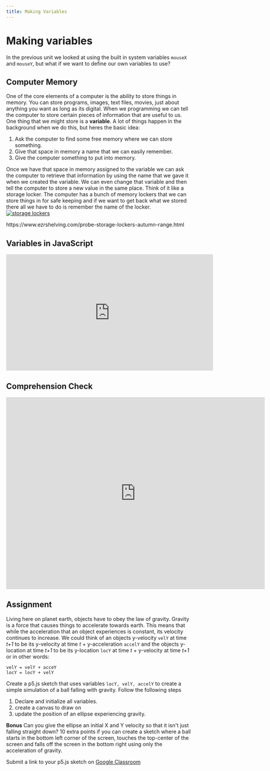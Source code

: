```yaml
---
title: Making Variables
---
```

# Making variables
In the previous unit we looked at using the built in system variables `mouseX` and `mouseY`, but what if we want to define our own variables to use?

## Computer Memory
One of the core elements of a computer is the ability to store things in memory. You can store programs, images, text files, movies, just about anything you want as long as its digital. When we programming we can tell the computer to store certain pieces of information that are useful to us. One thing that we might store is a **variable**. A lot of things happen in the background when we do this, but heres the basic idea:
1. Ask the computer to find some free memory where we can store something.
1. Give that space in memory a name that we can easily remember.
1. Give the computer something to put into memory.

Once we have that space in memory assigned to the variable we can ask the computer to retrieve that information by using the name that we gave it when we created the variable. We can even change that variable and then tell the computer to store a new value in the same place. Think of it like a storage locker. The computer has a bunch of memory lockers that we can store things in for safe keeping and if we want to get back what we stored there all we have to do is remember the name of the locker.
[![storage lockers](https://www.ezrshelving.com/user/products/large/lockers/autumn-door-colour-lockers2.jpg)](https://www.ezrshelving.com/probe-storage-lockers-autumn-range.html)
<p class="caption">https://www.ezrshelving.com/probe-storage-lockers-autumn-range.html</p>

## Variables in JavaScript
<iframe width="560" height="315" src="https://www.youtube.com/embed/Bn_B3T_Vbxs?rel=0" frameborder="0" allow="autoplay; encrypted-media" allowfullscreen></iframe>

## Comprehension Check
<iframe src="https://docs.google.com/forms/d/e/1FAIpQLSd5S-tBXSNeVS1GywAg0z8w6w8lZnOCo2_i7DkdNaIxihTR8w/viewform?embedded=true" width="700" height="520" frameborder="0" marginheight="0" marginwidth="0">Loading...</iframe>

## Assignment
Living here on planet earth, objects have to obey the law of gravity. Gravity is a force that causes things to accelerate towards earth. This means that while the acceleration that an object experiences is constant, its velocity continues to increase. We could think of an objects y-velocity `velY` at time _t+1_ to be its y-velocity at time _t_ + y-acceleration `accelY` and the objects y-location at time _t+1_ to be its y-location `locY` at time _t_ + y-velocity at time _t+1_ or in other words:

```
velY = velY + acceY
locY = locY + velY
```

Create a p5.js sketch that uses variables `locY, velY, accelY` to create a simple simulation of a ball falling with gravity. Follow the following steps
1. Declare and initialize all variables.
2. create a canvas to draw on
3. update the position of an ellipse experiencing gravity.

**Bonus** Can you give the ellipse an initial X and Y velocity so that it isn't just falling straight down? 10 extra points if you can create a sketch where a ball starts in the bottom left corner of the screen, touches the top-center of the screen and falls off the screen in the bottom right using only the acceleration of gravity.

Submit a link to your p5.js sketch on [Google Classroom](https://classroom.google.com/c/MTU5OTI3MjEzNTZa/a/MTYwNjA5MzIzMDZa/details)

